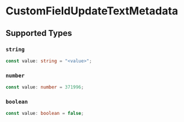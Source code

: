 # CustomFieldUpdateTextMetadata


## Supported Types

### `string`

```typescript
const value: string = "<value>";
```

### `number`

```typescript
const value: number = 371996;
```

### `boolean`

```typescript
const value: boolean = false;
```

